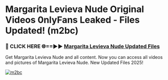 # Margarita Levieva Nude Original Videos 0nlyFans Leaked - Files Updated! (m2bc)

<h3>🔴 CLICK HERE 🌐==►► <a href="https://tinyurl.com/yrmya6cz" rel="nofollow">Margarita Levieva Nude Updated Files</a></h3>

Get Margarita Levieva Nude and all content. Now you can access all videos and pictures of Margarita Levieva Nude. New Updated Files 2025!

[![m2bc](https://i.imgur.com/FMdXYCs.gif)](https://tinyurl.com/yrmya6cz)
